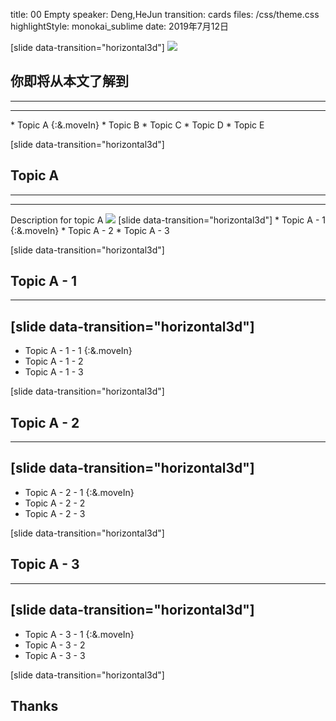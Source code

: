 title: 00 Empty
speaker: Deng,HeJun
transition: cards
files: /css/theme.css
highlightStyle: monokai_sublime
date: 2019年7月12日

[slide data-transition="horizontal3d"]
<img class="full-img" src="/images/car1.jpg"/>
## 你即将从本文了解到
-----

<hr class="main-hr" />
* Topic A {:&.moveIn}
* Topic B
* Topic C
* Topic D
* Topic E



[slide data-transition="horizontal3d"]
## Topic A
-----
<hr class="main-hr" />
<span class="desc">Description for topic A</span>
<img src="/images/car0.jpg"/>
[slide data-transition="horizontal3d"]
* Topic A - 1 {:&.moveIn}
* Topic A - 2
* Topic A - 3



[slide data-transition="horizontal3d"]
## Topic A - 1
-----
[slide data-transition="horizontal3d"]
-----
* Topic A - 1 - 1 {:&.moveIn}
* Topic A - 1 - 2
* Topic A - 1 - 3



[slide data-transition="horizontal3d"]
## Topic A - 2
-----
[slide data-transition="horizontal3d"]
-----
* Topic A - 2 - 1 {:&.moveIn}
* Topic A - 2 - 2
* Topic A - 2 - 3



[slide data-transition="horizontal3d"]
## Topic A - 3
-----
[slide data-transition="horizontal3d"]
-----
* Topic A - 3 - 1 {:&.moveIn}
* Topic A - 3 - 2
* Topic A - 3 - 3



[slide data-transition="horizontal3d"]
## Thanks
